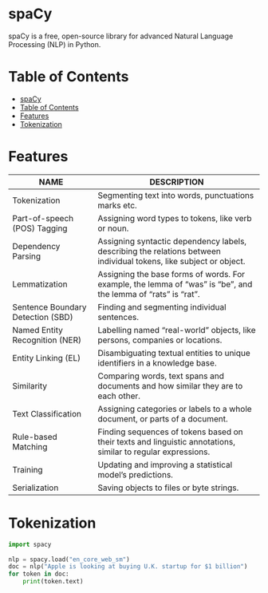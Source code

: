# spaCy

spaCy is a free, open-source library for advanced Natural Language Processing (NLP) in Python.

# Table of Contents
- [spaCy](#spacy)
- [Table of Contents](#table-of-contents)
- [Features](#features)
- [Tokenization](#tokenization)

# Features
| NAME | DESCRIPTION |
| --- | --- |
| Tokenization | Segmenting text into words, punctuations marks etc. |
| Part-of-speech (POS) Tagging | Assigning word types to tokens, like verb or noun. |
| Dependency Parsing | Assigning syntactic dependency labels, describing the relations between individual tokens, like subject or object. |
| Lemmatization | Assigning the base forms of words. For example, the lemma of “was” is “be”, and the lemma of “rats” is “rat”. |
| Sentence Boundary Detection (SBD) | Finding and segmenting individual sentences. |
| Named Entity Recognition (NER) | Labelling named “real-world” objects, like persons, companies or locations. |
| Entity Linking (EL) | Disambiguating textual entities to unique identifiers in a knowledge base. |
| Similarity | Comparing words, text spans and documents and how similar they are to each other. |
| Text Classification | Assigning categories or labels to a whole document, or parts of a document. |
| Rule-based Matching | Finding sequences of tokens based on their texts and linguistic annotations, similar to regular expressions. |
| Training | Updating and improving a statistical model’s predictions. |
| Serialization | Saving objects to files or byte strings. |


# Tokenization
``` python
import spacy
​
nlp = spacy.load("en_core_web_sm")
doc = nlp("Apple is looking at buying U.K. startup for $1 billion")
for token in doc:
    print(token.text)
```

